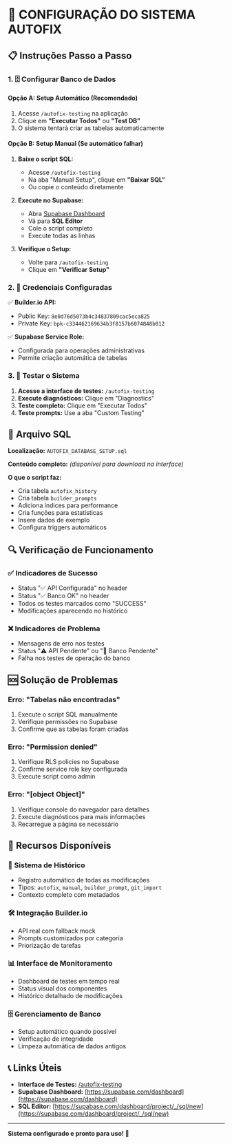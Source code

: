 # 🔧 CONFIGURAÇÃO DO SISTEMA AUTOFIX

## 📋 Instruções Passo a Passo

### 1. 🗄️ Configurar Banco de Dados

#### Opção A: Setup Automático (Recomendado)
1. Acesse `/autofix-testing` na aplicação
2. Clique em **"Executar Todos"** ou **"Test DB"**
3. O sistema tentará criar as tabelas automaticamente

#### Opção B: Setup Manual (Se automático falhar)
1. **Baixe o script SQL:**
   - Acesse `/autofix-testing`
   - Na aba "Manual Setup", clique em **"Baixar SQL"**
   - Ou copie o conteúdo diretamente

2. **Execute no Supabase:**
   - Abra [Supabase Dashboard](https://supabase.com/dashboard)
   - Vá para **SQL Editor**
   - Cole o script completo
   - Execute todas as linhas

3. **Verifique o Setup:**
   - Volte para `/autofix-testing`
   - Clique em **"Verificar Setup"**

### 2. 🔑 Credenciais Configuradas

✅ **Builder.io API:**
- Public Key: `8e0d76d5073b4c34837809cac5eca825`
- Private Key: `bpk-c334462169634b3f8157b6074848b012`

✅ **Supabase Service Role:**
- Configurada para operações administrativas
- Permite criação automática de tabelas

### 3. 🧪 Testar o Sistema

1. **Acesse a interface de testes:** `/autofix-testing`
2. **Execute diagnósticos:** Clique em "Diagnostics"
3. **Teste completo:** Clique em "Executar Todos"
4. **Teste prompts:** Use a aba "Custom Testing"

## 📄 Arquivo SQL

**Localização:** `AUTOFIX_DATABASE_SETUP.sql`

**Conteúdo completo:** *(disponível para download na interface)*

**O que o script faz:**
- Cria tabela `autofix_history`
- Cria tabela `builder_prompts`
- Adiciona índices para performance
- Cria funções para estatísticas
- Insere dados de exemplo
- Configura triggers automáticos

## 🔍 Verificação de Funcionamento

### ✅ Indicadores de Sucesso
- Status "✅ API Configurada" no header
- Status "✅ Banco OK" no header
- Todos os testes marcados como "SUCCESS"
- Modificações aparecendo no histórico

### ❌ Indicadores de Problema
- Mensagens de erro nos testes
- Status "⚠️ API Pendente" ou "🔧 Banco Pendente"
- Falha nos testes de operação do banco

## 🆘 Solução de Problemas

### Erro: "Tabelas não encontradas"
1. Execute o script SQL manualmente
2. Verifique permissões no Supabase
3. Confirme que as tabelas foram criadas

### Erro: "Permission denied"
1. Verifique RLS policies no Supabase
2. Confirme service role key configurada
3. Execute script como admin

### Erro: "[object Object]"
1. Verifique console do navegador para detalhes
2. Execute diagnósticos para mais informações
3. Recarregue a página se necessário

## 🚀 Recursos Disponíveis

### 🔄 Sistema de Histórico
- Registro automático de todas as modificações
- Tipos: `autofix`, `manual`, `builder_prompt`, `git_import`
- Contexto completo com metadados

### 🛠️ Integração Builder.io
- API real com fallback mock
- Prompts customizados por categoria
- Priorização de tarefas

### 📊 Interface de Monitoramento
- Dashboard de testes em tempo real
- Status visual dos componentes
- Histórico detalhado de modificações

### 🗄️ Gerenciamento de Banco
- Setup automático quando possível
- Verificação de integridade
- Limpeza automática de dados antigos

## 📞 Links Úteis

- **Interface de Testes:** [/autofix-testing](/autofix-testing)
- **Supabase Dashboard:** [https://supabase.com/dashboard](https://supabase.com/dashboard)
- **SQL Editor:** [https://supabase.com/dashboard/project/_/sql/new](https://supabase.com/dashboard/project/_/sql/new)

---

**Sistema configurado e pronto para uso! 🎉**
